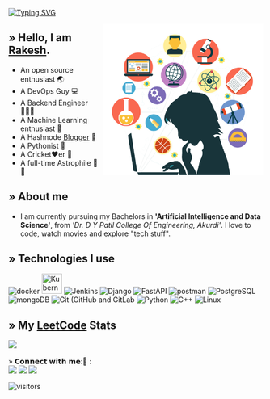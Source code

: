 [![Typing SVG](https://readme-typing-svg.demolab.com?font=monaco&pause=1000&width=435&lines=vision+%40+apokolipse+%3A~+%24+whoami)](https://git.io/typing-svg)

<div>
    <img src="prog1.png" alt="Image" align="right" height="300">
</div>

## » Hello, I am <a href="https://bit.ly/knowrakesh">Rakesh</a>.</h2>
- An open source enthusiast 🌏
- A DevOps Guy :computer:
- A Backend Engineer 🙎🏻‍♂️
- A Machine Learning enthusiast 🧮
- A Hashnode <a href="https://imsrakesh.hashnode.dev">Blogger</a> 📃
- A Pythonist 🐍
- A Cricket♥️er 🏏
- A full-time Astrophile :rocket: :milky_way:

## » About me
- I am currently pursuing my Bachelors in <b>'Artificial Intelligence and Data Science'</b>,  from  <i>'Dr. D Y Patil College Of Engineering, Akurdi'</i>. I love to code, watch movies and explore "tech stuff".

## » Technologies I use 
<img height="40" src="https://www.docker.com/wp-content/uploads/2022/03/vertical-logo-monochromatic.png" title="docker">  <img height="40" width="40" src="https://upload.wikimedia.org/wikipedia/commons/3/39/Kubernetes_logo_without_workmark.svg" title="Kubernetes">  <img height="40" src="https://wiki.jenkins-ci.org/JENKINS/attachments/2916393/57409618.png" title="Jenkins">  <img height="40" src="https://github.com/ghubrakesh/ghubrakesh/assets/102187286/9a575037-b3a5-4b7c-9784-69d92b202c2f" title="Django">  <img height="40" src="https://fastapi.tiangolo.com/img/icon-white.svg" title="FastAPI">  <img height="40" src="https://github.com/ghubrakesh/ghubrakesh/assets/102187286/a55a6b41-0ea9-4166-99b3-1b53c6ae13c9" title="postman">  <img height="40" src="https://www.postgresql.org/media/img/about/press/elephant.png" title="PostgreSQL">  <img height="40" src="https://cdn.iconscout.com/icon/free/png-512/free-mongodb-5-1175140.png?f=avif&w=256" title="mongoDB">  <img height="40" src="https://upload.wikimedia.org/wikipedia/commons/thumb/3/3f/Git_icon.svg/1024px-Git_icon.svg.png" title="Git (GitHub and GitLab">  <img height="40" src="https://upload.wikimedia.org/wikipedia/commons/thumb/c/c3/Python-logo-notext.svg/1869px-Python-logo-notext.svg.png" title="Python">  <img height="40" src="https://github.com/ghubrakesh/ghubrakesh/assets/102187286/6b794775-7f17-4247-866c-fa6373b1a856" title="C++">  <img height="40" src= "https://upload.wikimedia.org/wikipedia/commons/thumb/3/35/Tux.svg/800px-Tux.svg.png" title="Linux">



## » My [LeetCode](https://leetcode.com/eleetcoderrakesh) Stats

![](https://leetcard.jacoblin.cool/eleetcoderrakesh?hide=ranking&border=0&radius=20)

<p1> » 𝗖𝗼𝗻𝗻𝗲𝗰𝘁 𝘄𝗶𝘁𝗵 𝗺𝗲:📲 :
<br>
<a target="_blank" href="https://www.linkedin.com/in/inrakesh/"><img src="https://img.shields.io/badge/-LinkedIn-0077B5?style=for-the-badge&logo=Linkedin&logoColor=white&color=black"></img></a>
<a target="_blank" href="mailto:takemetorakesh@gmail.com"><img src="https://img.shields.io/badge/-Gmail-D14836?style=for-the-badge&logo=Gmail&logoColor=white&color=black"></img></a>
<a target="_blank" href="https://twitter.com/okaybyetakecare"><img src="https://img.shields.io/badge/-Twitter-1DA1F2?style=for-the-badge&logo=Twitter&logoColor=white&color=black"></img></a>
<br>
</p1>

![visitors](https://visitor-badge.laobi.icu/badge?page_id=ghubrakesh.ghubrakesh)
